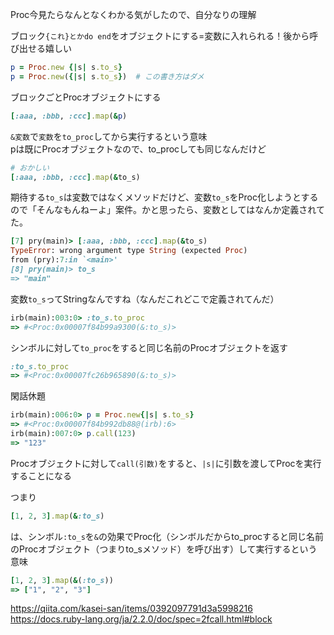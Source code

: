 Proc今見たらなんとなくわかる気がしたので、自分なりの理解

ブロック`{これ}とかdo end`をオブジェクトにする=変数に入れられる！後から呼び出せる嬉しい

```ruby
p = Proc.new {|s| s.to_s}
p = Proc.new({|s| s.to_s})  # この書き方はダメ
```

ブロックごとProcオブジェクトにする
```ruby
[:aaa, :bbb, :ccc].map(&p)
```

`&変数`で`変数`を`to_proc`してから実行するという意味  
pは既にProcオブジェクトなので、to_procしても同じなんだけど

```ruby
# おかしい
[:aaa, :bbb, :ccc].map(&to_s)
```

期待する`to_s`は変数ではなくメソッドだけど、変数`to_s`をProc化しようとするので「そんなもんねーよ」案件。かと思ったら、変数としてはなんか定義されてた。

```ruby
[7] pry(main)> [:aaa, :bbb, :ccc].map(&to_s)
TypeError: wrong argument type String (expected Proc)
from (pry):7:in `<main>'
[8] pry(main)> to_s
=> "main"
```
変数`to_s`ってStringなんですね（なんだこれどこで定義されてんだ）

```ruby
irb(main):003:0> :to_s.to_proc
=> #<Proc:0x00007f84b99a9300(&:to_s)>
```

シンボルに対して`to_proc`をすると同じ名前のProcオブジェクトを返す

```rb
:to_s.to_proc
=> #<Proc:0x00007fc26b965890(&:to_s)>
```

閑話休題

```ruby
irb(main):006:0> p = Proc.new{|s| s.to_s}
=> #<Proc:0x00007f84b992db88@(irb):6>
irb(main):007:0> p.call(123)
=> "123"
```

Procオブジェクトに対して`call(引数)`をすると、`|s|`に引数を渡してProcを実行することになる

つまり

```ruby
[1, 2, 3].map(&:to_s)
```
は、シンボル`:to_s`を`&`の効果でProc化（シンボルだからto_procすると同じ名前のProcオブジェクト（つまりto_sメソッド）を呼び出す）して実行するという意味


```rb
[1, 2, 3].map(&(:to_s))
=> ["1", "2", "3"]
```

https://qiita.com/kasei-san/items/0392097791d3a5998216  
https://docs.ruby-lang.org/ja/2.2.0/doc/spec=2fcall.html#block  
